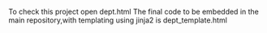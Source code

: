 To check this project open dept.html The final code to be embedded in the main repository,with templating using jinja2 is dept_template.html
